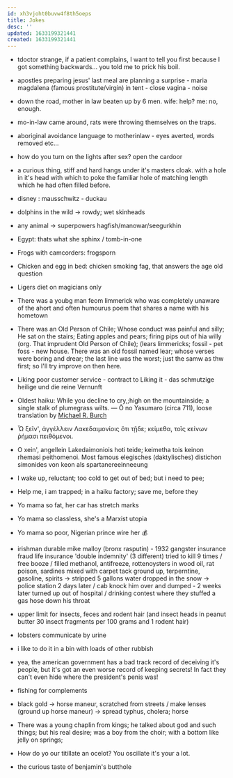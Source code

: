 ```yaml
---
id: xh3vjoht0buvw4f8th5oeps
title: Jokes
desc: ''
updated: 1633199321441
created: 1633199321441
---
```


* tdoctor strange, if a patient complains, I want to tell you first because I got something backwards... you told me to prick his boil.
* apostles preparing jesus' last meal are planning a surprise - maria magdalena (famous prostitute/virgin) in tent - close vagina - noise
* down the road, mother in law beaten up by 6 men. wife: help? me: no, enough.
* mo-in-law came around, rats were throwing themselves on the traps.
* aboriginal avoidance language to motherinlaw - eyes averted, words removed etc…
* how do you turn on the lights after sex? open the cardoor
* a curious thing, stiff and hard hangs under it's masters cloak. with a hole in it's head with which to poke the familiar hole of matching length which he had often filled before.
* disney : mausschwitz - duckau
* dolphins in the wild → rowdy; wet skinheads
* any animal → superpowers hagfish/manowar/seegurkhin
* Egypt: thats what she sphinx / tomb-in-one
* Frogs with camcorders: frogsporn
* Chicken and egg in bed: chicken smoking fag, that answers the age old question
* Ligers diet on magicians only
* There was a youbg man feom limmerick who was completely unaware of the ahort and often humourus poem that shares a name with his hometown
* There was an Old Person of Chile; Whose conduct was painful and silly; He sat on the stairs; Eating apples and pears; firing pips out of hia willy (org. That imprudent Old Person of Chile); (lears limmericks; fossil - pet foss - new house. There was an old fossil named lear; whose verses were boring and drear; the last line was the worst; just the samw as thw first; so I'll try improve on then here.
* Liking poor customer service - contract to Liking it - das schmutzige heilige und die reine Vernunft
* Oldest haiku: While you decline to cry,;high on the mountainside; a single stalk of plumegrass wilts. ― Ō no Yasumaro (circa 711), loose translation by [Michael R. Burch](http://www.thehypertexts.com/Michael_R_Burch_Poet_Poetry_Picture_Bio.htm)
* Ὦ ξεῖν', ἀγγέλλειν Λακεδαιμονίοις ὅτι τῇδε; κείμεθα, τοῖς κείνων ῥήμασι πειθόμενοι.
* O xein', angellein Lakedaimoniois hoti teide; keimetha tois keinon rhemasi peithomenoi. Most famous elegisches (daktylisches) distichon simonides von keon als spartanereeinneeung
* I wake up, reluctant; too cold to get out of bed; but i need to pee;
* Help me, i am trapped; in a haiku factory; save me, before they
* Yo mama so fat, her car has stretch marks

* Yo mama so classless, she's a Marxist utopia
* Yo mama so poor, Nigerian prince wire her 💰
* irishman durable mike malloy (bronx rasputin) - 1932 gangster insurance fraud life insurance 'double indemnity' (3 different) tried to kill 9 times / free booze / filled methanol, antifreeze, rottenoysters in wood oil, rat poison, sardines mixed with carpet tack ground up, terperntine, gasoline, spirits →  stripped 5 gallons water dropped in the snow → police station 2 days later / cab knock him over and dumped - 2 weeks later turned up out of hospital / drinking contest where they stuffed a gas hose down his throat
* upper limit for insects, feces and rodent hair (and insect heads in peanut butter 30 insect fragments per 100 grams and 1 rodent hair)
* lobsters communicate by urine
* i like to do it in a bin with loads of other rubbish
* yea, the american government has a bad track record of deceiving it's people, but it's got an even worse record of keeping secrets! In fact they can't even hide where the president's penis was!
* fishing for complements
* black gold → horse maneur, scratched from streets / make lenses (ground up horse maneur) → spread typhus, cholera; horse
* There was a young chaplin from kings; he talked about god and such things; but his real desire; was a boy from the choir; with a bottom like jelly on springs;
* How do yo our titillate an ocelot? You oscillate it's your a lot.
* the curious taste of benjamin's butthole
